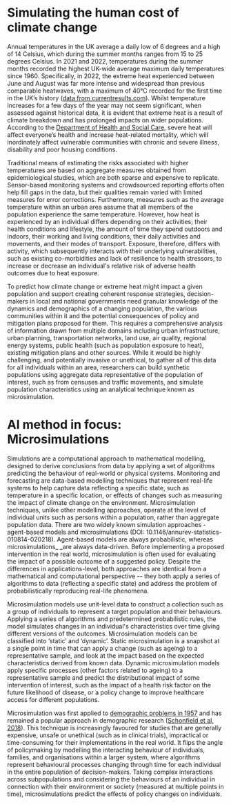 # Simulating the human cost of climate change

Annual temperatures in the UK average a daily low of 6 degrees and a high of 14 Celsius, which during the summer months ranges from 15 to 25 degrees Celsius. In 2021 and 2022, temperatures during the summer months recorded the highest UK-wide average maximum daily temperatures since 1960. Specifically, in 2022, the extreme heat experienced between June and August was far more intense and widespread than previous comparable heatwaves, with a maximum of 40°C recorded for the first time in the UK’s history ([data from currentresults.com](https://www.currentresults.com/Weather/United-Kingdom/average-annual-temperatures.php)). Whilst temperature increases for a few days of the year may not seem significant, when assessed against historical data, it is evident that extreme heat is a result of climate breakdown and has prolonged impacts on wider populations. According to the [Department of Health and Social Care](https://www.gov.uk/government/publications/heatwave-plan-for-england/supporting-vulnerable-people-before-and-during-a-heatwave-for-health-and-social-care-professionals), severe heat will affect everyone’s health and increase heat-related mortality, which will inordinately affect vulnerable communities with chronic and severe illness, disability and poor housing conditions.

Traditional means of estimating the risks associated with higher temperatures are based on aggregate measures obtained from epidemiological studies, which are both sparse and expensive to replicate. Sensor-based monitoring systems and crowdsourced reporting efforts often help fill gaps in the data, but their qualities remain varied with limited measures for error corrections. Furthermore, measures such as the average temperature within an urban area assume that all members of the population experience the same temperature. However, how heat is experienced by an individual differs depending on their activities; their health conditions and lifestyle, the amount of time they spend outdoors and indoors, their working and living conditions, their daily activities and movements, and their modes of transport. Exposure, therefore, differs with activity, which subsequently interacts with their underlying vulnerabilities, such as existing co-morbidities and lack of resilience to health stressors, to increase or decrease an individual's relative risk of adverse health outcomes due to heat exposure. 

To predict how climate change or extreme heat might impact a given population and support creating coherent response strategies, decision-makers in local and national governments need granular knowledge of the dynamics and demographics of a changing population, the various communities within it and the potential consequences of policy and mitigation plans proposed for them. This requires a comprehensive analysis of information drawn from multiple domains including urban infrastructure, urban planning, transportation networks, land use, air quality, regional energy systems, public health (such as population exposure to heat), existing mitigation plans and other sources. While it would be highly challenging, and potentially invasive or unethical, to gather all of this data for all individuals within an area, researchers can build synthetic populations using aggregate data representative of the population of interest, such as from censuses and traffic movements, and simulate population characteristics using an analytical technique known as microsimulation.

# AI method in focus: Microsimulations

Simulations are a computational approach to mathematical modelling, designed to derive conclusions from data by applying a set of algorithms predicting the behaviour of real-world or physical systems. Monitoring and forecasting are data-based modelling techniques that represent real-life systems to help capture data reflecting a specific state, such as temperature in a specific location, or effects of changes such as measuring the impact of climate change on the environment. Microsimulation techniques, unlike other modelling approaches, operate at the level of individual units such as persons within a population, rather than aggregate population data. There are two widely known simulation approaches - agent-based models and microsimulations (DOI: 10.1146/annurev-statistics-010814-020218). Agent-based models are always probabilistic, whereas microsimulations_ _are always data-driven. Before implementing a proposed intervention in the real world, microsimulation is often used for evaluating the impact of a possible outcome of a suggested policy. Despite the differences in applications-level, both approaches are identical from a mathematical and computational perspective -- they both apply a series of algorithms to data (reflecting a specific state) and address the problem of probabilistically reproducing real-life phenomena.

Microsimulation models use unit-level data to construct a collection such as a group of individuals to represent a target population and their behaviours. Applying a series of algorithms and predetermined probabilistic rules, the model simulates changes in an individual's characteristics over time giving different versions of the outcomes. Microsimulation models can be classified into ‘static’ and ‘dynamic’. Static microsimulation is a snapshot at a single point in time that can apply a change (such as ageing) to a representative sample, and look at the impact based on the expected characteristics derived from known data. Dynamic microsimulation models apply specific processes (other factors related to ageing) to a representative sample and predict the distributional impact of some intervention of interest, such as the impact of a health risk factor on the future likelihood of disease, or a policy change to improve healthcare access for different populations. 

Microsimulation was first applied to [demographic problems in 1957](https://www.jstor.org/stable/1928528?origin=crossref) and has remained a popular approach in demographic research ([Schonfield et al, 2018](https://microsimulation.pub/articles/00175)). This technique is increasingly favoured for studies that are generally expensive, unsafe or unethical (such as in clinical trials), impractical or time-consuming for their implementations in the real world. It flips the angle of policymaking by modelling the interacting behaviour of individuals, families, and organisations within a larger system, where algorithms represent behavioural processes changing through time for each individual in the entire population of decision-makers. Taking complex interactions across subpopulations and considering the behaviours of an individual in connection with their environment or society (measured at multiple points in time), microsimulations predict the effects of policy changes on individuals.


